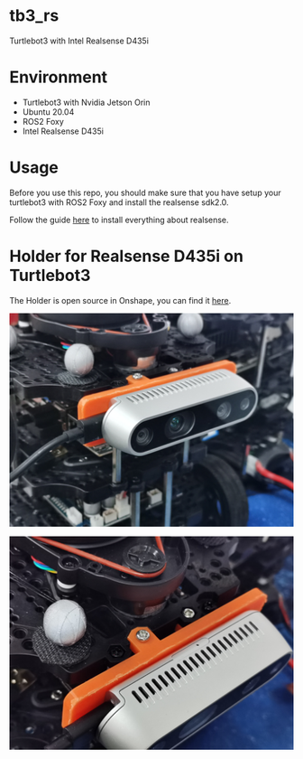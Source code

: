 # tb3_rs
Turtlebot3 with Intel Realsense D435i

# Environment

* Turtlebot3 with Nvidia Jetson Orin
* Ubuntu 20.04
* ROS2 Foxy
* Intel Realsense D435i

# Usage

Before you use this repo, you should make sure that you have setup your turtlebot3 with ROS2 Foxy and install the realsense sdk2.0.

Follow the guide [here](https://github.com/IntelRealSense/realsense-ros?tab=readme-ov-file#installation) to install everything about realsense. 

# Holder for Realsense D435i on Turtlebot3

The Holder is open source in Onshape, you can find it [here](https://cad.onshape.com/documents/24112f12386c9f300bcb48f1/w/f9089eb5553dd3a8dba69c14/e/38a24e07db00767a4b30a8ab?renderMode=0&uiState=65af5e19f3fc09601e162a00).

![holder1](./md_files/tb3_rs_holder_1.jpg)

![holder2](./md_files/tb3_rs_holder_2.jpg)

